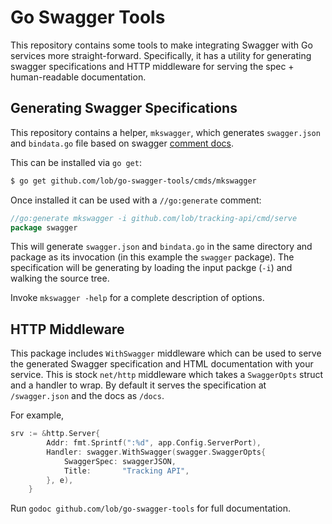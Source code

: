 # Go Swagger Tools

This repository contains some tools to make integrating Swagger with Go services more straight-forward. Specifically, it has a utility for generating swagger specifications and HTTP middleware for serving the spec + human-readable documentation.

## Generating Swagger Specifications

This repository contains a helper, `mkswagger`, which generates `swagger.json` and `bindata.go` file based on swagger [comment docs](https://goswagger.io/use/spec.html).

This can be installed via `go get`:

```sh
$ go get github.com/lob/go-swagger-tools/cmds/mkswagger
```

Once installed it can be used with a `//go:generate` comment:

```go
//go:generate mkswagger -i github.com/lob/tracking-api/cmd/serve
package swagger
```

This will generate `swagger.json` and `bindata.go` in the same directory and package as its invocation (in this example the `swagger` package). The specification will be generating by loading the input packge (`-i`) and walking the source tree.

Invoke `mkswagger -help` for a complete description of options.

## HTTP Middleware

This package includes `WithSwagger` middleware which can be used to serve the generated Swagger specification and HTML documentation with your service. This is stock `net/http` middleware which takes a `SwaggerOpts` struct and a handler to wrap. By default it serves the specification at `/swagger.json` and the docs as `/docs`.

For example,

```go
srv := &http.Server{
		Addr: fmt.Sprintf(":%d", app.Config.ServerPort),
		Handler: swagger.WithSwagger(swagger.SwaggerOpts{
			SwaggerSpec: swaggerJSON,
			Title:       "Tracking API",
		}, e),
    }
```

Run `godoc github.com/lob/go-swagger-tools` for full documentation.
